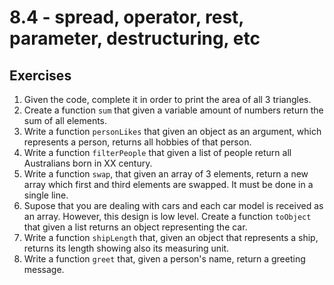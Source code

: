 # 8.4 - spread, operator, rest, parameter, destructuring, etc

## Exercises

1. Given the code, complete it in order to print the area of all 3 triangles.
2. Create a function ``sum`` that given a variable amount of numbers return the sum of all elements.
3. Write a function ``personLikes`` that given an object as an argument, which represents a person, returns all hobbies of that person.
4. Write a function ``filterPeople`` that given a list of people return all Australians born in XX century.
5. Write a function ``swap``, that given an array of 3 elements, return a new array which first and third elements are swapped. It must be done in a single line.
6. Supose that you are dealing with cars and each car model is received as an array. However, this design is low level. Create a function ``toObject`` that given a list returns an object representing the car.
7. Write a function ``shipLength`` that, given an object that represents a ship, returns its length showing also its measuring unit.
8. Write a function ``greet`` that, given a person's name, return a greeting message.
